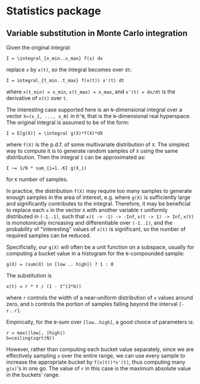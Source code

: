 # Statistics package

## Variable substitution in Monte Carlo integration

Given the original integral:

```
I = \integral_{x_min..x_max} f(x) dx
```

replace `x` by `x(t)`, so the integral becomes over `dt`:

```
I = integral_{t_min..t_max} f(x(t)) x'(t) dt
```

where `x(t_min) = x_min`, `x(t_max) = x_max`, and `x'(t) = dx/dt` is the
derivative of `x(t)` over `t`.

The interesting case supported here is an `N`-dimensional integral over a vector
`X=(x_1, ..., x_N)` in `R^N`, that is the `N`-dimensional real hyperspace. The
original integral is assumed to be of the form:

```
I = E[g(X)] = \integral g(X)*f(X)*dX
```

where `f(X)` is the p.d.f. of some multivariate distribution of `X`.  The
simplest way to compute it is to generate random samples of `X` using the same
distribution.  Then the integral `I` can be approximated as:

```
I ~= 1/N * sum_{i=1..K} g(X_i)
```

for `K` number of samples.

In practice, the distribution `f(X)` may require too many samples to generate
enough samples in the area of interest, e.g. where `g(X)` is sufficiently large
and significantly contributes to the integral. Therefore, it may be beneficial
to replace each `x` in the vector `X` with another variable `t` uniformly
distributed in `(-1..1)`, such that `x(t -> -1) -> -Inf`, `x(t -> 1) -> Inf`,
`x(t)` is monotonically increasing and differentiable over `(-1..1)`, and the
probability of "interesting" values of `x(t)` is significant, so the number of
required samples can be reduced.

Specificially, our `g(X)` will often be a unit function on a subspace, usually
for computing a bucket value in a histogram for the `N`-compounded sample:

```
g(X) = (sum(X) in [low .. high]) ? 1 : 0
```

The substitution is
```
x(t) = r * t / (1 - t^(2*b))
```

where `r` controls the width of a near-uniform distribution of `x` values around
zero, and `b` controls the portion of samples falling beyond the interval
`[-r..r]`.

Empirically, for the `N`-sum over `[low..high]`, a good choice of parameters is:

```
r = max(|low|, |high|)
b=ceiling(sqrt(N))
```

However, rather than computing each bucket value separately, since we are
effectively sampling `x` over the entire range, we can use every sample to
increase the appropriate bucket by `f(x(t))*x'(t)`, thus computing many `g(x)`'s
in one go. The value of `r` in this case is the maximum absolute value in the
buckets' range.

